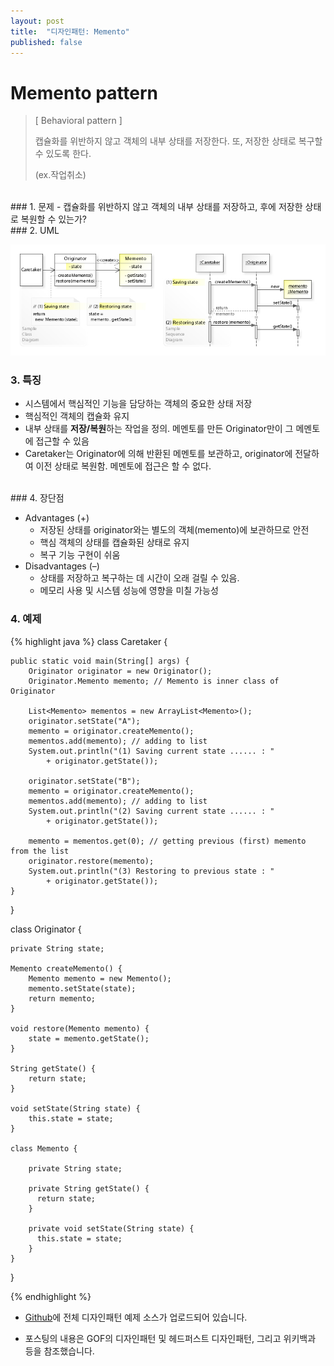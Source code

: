 ```yaml
---
layout: post
title:  "디자인패턴: Memento"
published: false
---
```


# Memento pattern
> [ Behavioral pattern ]
> 
> 캡슐화를 위반하지 않고 객체의 내부 상태를 저장한다. 또, 저장한 상태로 복구할 수 있도록 한다.
> 
> (ex.작업취소)


<br/>
### 1. 문제
- 캡슐화를 위반하지 않고 객체의 내부 상태를 저장하고, 후에 저장한 상태로 복원할 수 있는가?

<br/>
### 2. UML

![Memento%20f88cd887fb6b4effb93b5719111515e7/Untitled.png](/assets/images/designpattern/memento.png)

### 3. 특징

- 시스템에서 핵심적인 기능을 담당하는 객체의 중요한 상태 저장
- 핵심적인 객체의 캡슐화 유지
- 내부 상태를 **저장/복원**하는 작업을 정의. 메멘토를 만든 Originator만이 그 메멘토에 접근할 수 있음
- Caretaker는 Originator에 의해 반환된 메멘토를 보관하고, originator에 전달하여 이전 상태로 복원함. 메멘토에 접근은 할 수 없다.


<br/>
### 4. 장단점

- Advantages (+)
  - 저장된 상태를 originator와는 별도의 객체(memento)에 보관하므로 안전
  - 핵심 객체의 상태를 캡슐화된 상태로 유지
  - 복구 기능 구현이 쉬움
- Disadvantages (–)
  - 상태를 저장하고 복구하는 데 시간이 오래 걸릴 수 있음.
  - 메모리 사용 및 시스템 성능에 영향을 미칠 가능성
  
### 4. 예제

{% highlight java %}
class Caretaker {

    public static void main(String[] args) {
        Originator originator = new Originator();
        Originator.Memento memento; // Memento is inner class of Originator
        
        List<Memento> mementos = new ArrayList<Memento>();
        originator.setState("A");
        memento = originator.createMemento();
        mementos.add(memento); // adding to list
        System.out.println("(1) Saving current state ...... : "
            + originator.getState());
    
        originator.setState("B");
        memento = originator.createMemento();
        mementos.add(memento); // adding to list
        System.out.println("(2) Saving current state ...... : "
            + originator.getState());
    
        memento = mementos.get(0); // getting previous (first) memento from the list
        originator.restore(memento);
        System.out.println("(3) Restoring to previous state : "
            + originator.getState());
    }
}

class Originator {

    private String state;
    
    Memento createMemento() {
        Memento memento = new Memento();
        memento.setState(state);
        return memento;
    }
    
    void restore(Memento memento) {
        state = memento.getState();
    }
    
    String getState() {
        return state;
    }
    
    void setState(String state) {
        this.state = state;
    }
    
    class Memento {
    
        private String state;
    
        private String getState() {
          return state;
        }
    
        private void setState(String state) {
          this.state = state;
        }
    }
}

{% endhighlight %}

* [Github]에 전체 디자인패턴 예제 소스가 업로드되어 있습니다.
* 포스팅의 내용은 GOF의 디자인패턴 및 헤드퍼스트 디자인패턴, 그리고 위키백과 등을 참조했습니다.

  [Github]: https://github.com/hyooi/TIL/tree/master/til.designpattern

